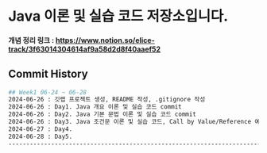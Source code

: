 # Java 이론 및 실습 코드 저장소입니다.

#### 개념 정리 링크 : https://www.notion.so/elice-track/3f63014304614af9a58d2d8f40aaef52

## Commit History
```bash
## Week1 06-24 ~ 06-28
2024-06-26 : 깃랩 프로젝트 생성, README 작성, .gitignore 작성
2024-06-26 : Day1. Java 개요 이론 및 실습 코드 commit
2024-06-26 : Day2. Java 기본 문법 이론 및 실습 코드 commit
2024-06-26 : Day3. Java 조건문 이론 및 실습 코드, Call by Value/Reference 예제 만든거 commit
2024-06-27 : Day4.
2024-06-28 : Day5.
-------------------------------------------------------------------------------------------

    
